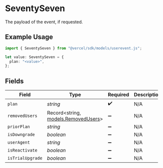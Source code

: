 # SeventySeven

The payload of the event, if requested.

## Example Usage

```typescript
import { SeventySeven } from "@vercel/sdk/models/userevent.js";

let value: SeventySeven = {
  plan: "<value>",
};
```

## Fields

| Field                                                            | Type                                                             | Required                                                         | Description                                                      |
| ---------------------------------------------------------------- | ---------------------------------------------------------------- | ---------------------------------------------------------------- | ---------------------------------------------------------------- |
| `plan`                                                           | *string*                                                         | :heavy_check_mark:                                               | N/A                                                              |
| `removedUsers`                                                   | Record<string, [models.RemovedUsers](../models/removedusers.md)> | :heavy_minus_sign:                                               | N/A                                                              |
| `priorPlan`                                                      | *string*                                                         | :heavy_minus_sign:                                               | N/A                                                              |
| `isDowngrade`                                                    | *boolean*                                                        | :heavy_minus_sign:                                               | N/A                                                              |
| `userAgent`                                                      | *string*                                                         | :heavy_minus_sign:                                               | N/A                                                              |
| `isReactivate`                                                   | *boolean*                                                        | :heavy_minus_sign:                                               | N/A                                                              |
| `isTrialUpgrade`                                                 | *boolean*                                                        | :heavy_minus_sign:                                               | N/A                                                              |